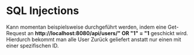 # SQL Injections
Kann momentan beispielsweise durchgeführt werden, indem eine Get-Request an 
__http://localhost:8080/api/users/" OR "1" = "1__ geschickt wird. Hierdurch bekommt man alle User Zurück geliefert 
anstatt nur einen mit einer spezifischen ID.